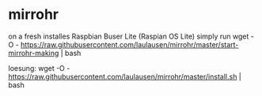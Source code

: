 # mirrohr

on a fresh installes Raspbian Buser Lite (Raspian OS Lite) simply run 
wget -O - https://raw.githubusercontent.com/laulausen/mirrohr/master/start-mirrohr-making | bash

loesung:
wget -O - https://raw.githubusercontent.com/laulausen/mirrohr/master/install.sh | bash
